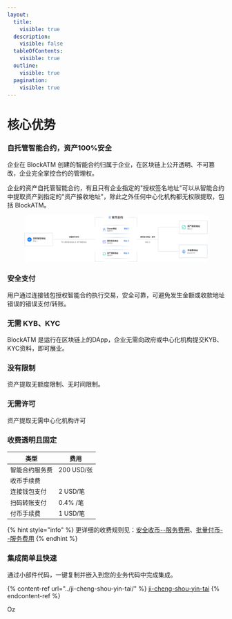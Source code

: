 ```yaml
---
layout:
  title:
    visible: true
  description:
    visible: false
  tableOfContents:
    visible: true
  outline:
    visible: true
  pagination:
    visible: true
---
```


# 核心优势

### 自托管智能合约，资产100%安全

企业在 BlockATM 创建的智能合约归属于企业，在区块链上公开透明、不可篡改，企业完全掌控合约的管理权。

企业的资产自托管智能合约，有且只有企业指定的"授权签名地址"可以从智能合约中提取资产到指定的"资产接收地址"，除此之外任何中心化机构都无权限提取，包括 BlockATM。

<figure><img src="../.gitbook/assets/简体中文.jpg" alt=""><figcaption></figcaption></figure>

### 安全支付

用户通过连接钱包授权智能合约执行交易，安全可靠，可避免发生金额或收款地址错误的错误支付/转账。

### 无需 KYB、KYC

BlockATM 是运行在区块链上的DApp，企业无需向政府或中心化机构提交KYB、KYC资料，即可展业。

### 没有限制

资产提取无额度限制、无时间限制。

### 无需许可

资产提取无需中心化机构许可

### 收费透明且固定

| 类型         | 费用        |
| ---------- | --------- |
| 智能合约服务费    | 200 USD/张 |
| 收币手续费      |           |
|     连接钱包支付 | 2 USD/笔   |
|     扫码转账支付 | 0.4% /笔   |
| 付币手续费      | 1 USD/笔   |

{% hint style="info" %}
更详细的收费规则见：[安全收币--服务费用](../ye-wu-shuo-ming/an-quan-shou-bi/fu-wu-fei-yong.md)、[批量付币--服务费用](../pi-liang-fu-bi/fu-wu-fei-yong.md)
{% endhint %}

### 集成简单且快速

通过小部件代码，一键复制并嵌入到您的业务代码中完成集成。

{% content-ref url="../ji-cheng-shou-yin-tai/" %}
[ji-cheng-shou-yin-tai](../ji-cheng-shou-yin-tai/)
{% endcontent-ref %}









Oz
